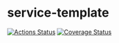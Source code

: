 # service-template

[![Actions Status](https://github.com/pinarlabs/service-template/workflows/ci/badge.svg)](https://github.com/pinarlabs/service-template/actions)
[![Coverage Status](https://coveralls.io/repos/github/pinarlabs/service-template/badge.svg)](https://coveralls.io/github/pinarlabs/service-template)
